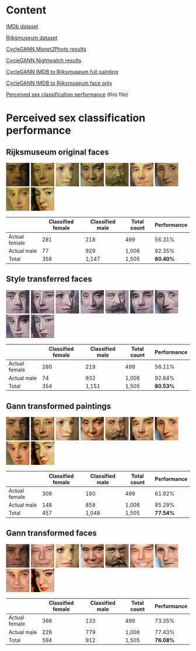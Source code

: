 # Content
[IMDb dataset](./IMDB.md)

[Rijksmuseum dataset](./Rijks.md)

[CycleGANN Monet2Photo results](./Monet2PhotoResults.md)

[CycleGANN Nightwatch results](./NightwatchResults.md)

[CycleGANN IMDB to Rijksmuseum full painting](./IMDB2RijksFullResults.md)

[CycleGANN IMDB to Rijksmuseum face only](./README.md)

[Perceived sex classification performance](./ClassificationResults.md) (this file)

# Perceived sex classification performance
## Rijksmuseum original faces
![Real](./FaceCropResults/0001755_SK-A-284.jpg)
![Real](./FaceCropResults/0001756_SK-A-285.jpg)
![Real](./FaceCropResults/0001811_SK-A-648.jpg)
![Real](./FaceCropResults/0001841_SK-A-275.jpg)
![Real](./FaceCropResults/0003706_SK-A-953.jpg)
![Real](./FaceCropResults/0003707_SK-A-957.jpg)
![Real](./FaceCropResults/0004270_SK-A-611.jpg)
![Real](./FaceCropResults/0004480_SK-A-2072.jpg)
![Real](./FaceCropResults/0004720_SK-A-179.jpg)

| | Classified female | Classified male | Total count| Performance |
 --- | --- | --- | --- | --- 
Actual female|281|218|499|56.31%
Actual male|77|929|1,006|92.35%
Total|358|1,147|1,505|**80.40%**
## Style transferred faces
![Style](./FaceCropResults/0001755_SK-A-284_10.jpg)
![Style](./FaceCropResults/0001756_SK-A-285_10.jpg)
![Style](./FaceCropResults/0001811_SK-A-648_10.jpg)
![Style](./FaceCropResults/0001841_SK-A-275_10.jpg)
![Style](./FaceCropResults/0003706_SK-A-953_10.jpg)
![Style](./FaceCropResults/0003707_SK-A-957_10.jpg)
![Style](./FaceCropResults/0004270_SK-A-611_10.jpg)
![Style](./FaceCropResults/0004480_SK-A-2072_10.jpg)
![Style](./FaceCropResults/0004720_SK-A-179_10.jpg)

| | Classified female | Classified male | Total count| Performance |
 --- | --- | --- | --- | --- 
Actual female|280|219|499|56.11%
Actual male|74|932|1,006|92.64%
Total|354|1,151|1,505|**80.53%**

## Gann transformed paintings
![Fake](./FaceCropResults/0001755_SK-A-284_fake_B.jpg)
![Fake](./FaceCropResults/0001756_SK-A-285_fake_B.jpg)
![Fake](./FaceCropResults/0001811_SK-A-648_fake_B.jpg)
![Fake](./FaceCropResults/0001841_SK-A-275_fake_B.jpg)
![Fake](./FaceCropResults/0003706_SK-A-953_fake_B.jpg)
![Fake](./FaceCropResults/0003707_SK-A-957_fake_B.jpg)
![Fake](./FaceCropResults/0004270_SK-A-611_fake_B.jpg)
![Fake](./FaceCropResults/0004480_SK-A-2072_fake_B.jpg)
![Fake](./FaceCropResults/0004720_SK-A-179_fake_B.jpg)

| | Classified female | Classified male | Total count| Performance |
 --- | --- | --- | --- | --- 
Actual female|309|190|499|61.92%
Actual male|148|858|1,006|85.29%
Total|457|1,048|1,505|**77.54%**

## Gann transformed faces
![Fake](./FaceCropResults/0001755_SK-A-284_fake_B-face.jpg)
![Fake](./FaceCropResults/0001756_SK-A-285_fake_B-face.jpg)
![Fake](./FaceCropResults/0001811_SK-A-648_fake_B-face.jpg)
![Fake](./FaceCropResults/0001841_SK-A-275_fake_B-face.jpg)
![Fake](./FaceCropResults/0003706_SK-A-953_fake_B-face.jpg)
![Fake](./FaceCropResults/0003707_SK-A-957_fake_B-face.jpg)
![Fake](./FaceCropResults/0004270_SK-A-611_fake_B-face.jpg)
![Fake](./FaceCropResults/0004480_SK-A-2072_fake_B-face.jpg)
![Fake](./FaceCropResults/0004720_SK-A-179_fake_B-face.jpg)

| | Classified female | Classified male | Total count| Performance |
 --- | --- | --- | --- | --- 
Actual female|366|133|499|73.35%
Actual male|228|779|1,006|77.43%
Total|594|912|1,505|**76.08%**
